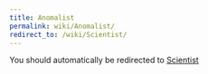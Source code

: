 ```yaml
---
title: Anomalist
permalink: wiki/Anomalist/
redirect_to: /wiki/Scientist/
---
```


You should automatically be redirected to [Scientist](/wiki/Scientist/)
